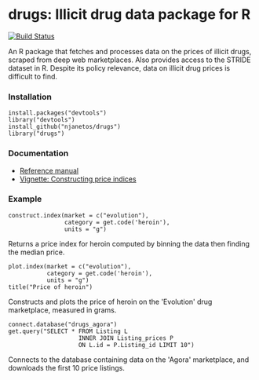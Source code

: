 # drugs: Illicit drug data package for R

[![Build Status](https://travis-ci.org/njanetos/drugs.svg?branch=master)](https://travis-ci.org/njanetos/drugs) 

An R package that fetches and processes data on the prices of illicit drugs, scraped from deep web marketplaces. Also provides access to the STRIDE dataset in R. Despite its policy relevance, data on illicit drug prices is difficult to find. 

### Installation


```{r}
install.packages("devtools")
library("devtools")
install_github("njanetos/drugs")
library("drugs")
```

### Documentation


* [Reference manual](http://njanetos.github.io/drugs/drugs.pdf)
* [Vignette: Constructing price indices](http://njanetos.github.io/drugs/vignettes/constructing-indices.html)

### Example


```{r}
construct.index(market = c("evolution"),
           		category = get.code('heroin'),
           		units = "g")
```
Returns a price index for heroin computed by binning the data then finding the median price.
```{r}
plot.index(market = c("evolution"),
           category = get.code('heroin'),
           units = "g")
title("Price of heroin")
```
Constructs and plots the price of heroin on the 'Evolution' drug marketplace, measured in grams.
```{r}
connect.database("drugs_agora")
get.query("SELECT * FROM Listing L 
					INNER JOIN Listing_prices P 
					ON L.id = P.Listing_id LIMIT 10")
```
Connects to the database containing data on the 'Agora' marketplace, and downloads the first 10 price listings. 
